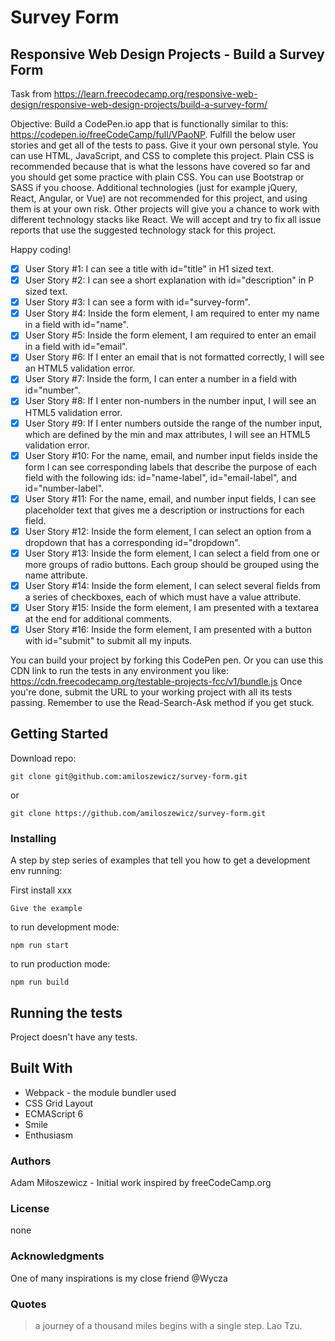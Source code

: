 # Survey Form
## Responsive Web Design Projects - Build a Survey Form

Task from https://learn.freecodecamp.org/responsive-web-design/responsive-web-design-projects/build-a-survey-form/

Objective:
Build a CodePen.io app that is functionally similar to this: https://codepen.io/freeCodeCamp/full/VPaoNP.
Fulfill the below user stories and get all of the tests to pass. Give it your own personal style.
You can use HTML, JavaScript, and CSS to complete this project. Plain CSS is recommended because that is what the lessons have covered so far and you should get some practice with plain CSS. You can use Bootstrap or SASS if you choose. Additional technologies (just for example jQuery, React, Angular, or Vue) are not recommended for this project, and using them is at your own risk. Other projects will give you a chance to work with different technology stacks like React. We will accept and try to fix all 
issue reports that use the suggested technology stack for this project.

Happy coding!

- [x] User Story #1: I can see a title with id="title" in H1 sized text.
- [x] User Story #2: I can see a short explanation with id="description" in P sized text.
- [x] User Story #3: I can see a form with id="survey-form".
- [x] User Story #4: Inside the form element, I am required to enter my name in a field with id="name".
- [x] User Story #5: Inside the form element, I am required to enter an email in a field with id="email".
- [x] User Story #6: If I enter an email that is not formatted correctly, I will see an HTML5 validation error.
- [x] User Story #7: Inside the form, I can enter a number in a field with id="number".
- [x] User Story #8: If I enter non-numbers in the number input, I will see an HTML5 validation error.
- [x] User Story #9: If I enter numbers outside the range of the number input, which are defined by the min and max attributes, I will see an HTML5 validation error.
- [x] User Story #10: For the name, email, and number input fields inside the form I can see corresponding labels that describe the purpose of each field with the following ids: id="name-label", id="email-label", and id="number-label".
- [x] User Story #11: For the name, email, and number input fields, I can see placeholder text that gives me a description or instructions for each field.
- [x] User Story #12: Inside the form element, I can select an option from a dropdown that has a corresponding id="dropdown".
- [x] User Story #13: Inside the form element, I can select a field from one or more groups of radio buttons. Each group should be grouped using the name attribute.
- [x] User Story #14: Inside the form element, I can select several fields from a series of checkboxes, each of which must have a value attribute.
- [x] User Story #15: Inside the form element, I am presented with a textarea at the end for additional comments.
- [x] User Story #16: Inside the form element, I am presented with a button with id="submit" to submit all my inputs.

You can build your project by forking this CodePen pen. Or you can use this CDN link to run the tests in any environment you like: https://cdn.freecodecamp.org/testable-projects-fcc/v1/bundle.js
Once you're done, submit the URL to your working project with all its tests passing.
Remember to use the Read-Search-Ask method if you get stuck.

## Getting Started

Download repo:
```
git clone git@github.com:amiloszewicz/survey-form.git
```
or
```
git clone https://github.com/amiloszewicz/survey-form.git
```

### Installing
A step by step series of examples that tell you how to get a development env running:

First install xxx

```
Give the example
```
to run development mode:
```
npm run start
```
to run production mode:
```
npm run build
```

## Running the tests
Project doesn't have any tests.

## Built With
- Webpack - the module bundler used
- CSS Grid Layout
- ECMAScript 6
- Smile
- Enthusiasm

### Authors
Adam Miłoszewicz - Initial work
inspired by freeCodeCamp.org

### License
none

### Acknowledgments
One of many inspirations is my close friend @Wycza

### Quotes
> a journey of a thousand miles begins with a single step. Lao Tzu.
